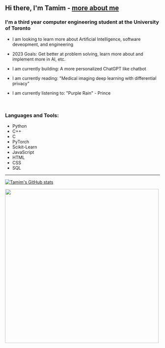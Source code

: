 ## Hi there, I'm Tamim - [more about me][website]

### I'm a third year computer engineering student at the University of Toronto
- I am looking to learn more about Artificial Intelligence, software deveopment, and engineering 
- 2023 Goals: Get better at problem solving, learn more about and implement more in AI, etc.

- I am currently building: A more personalized ChatGPT like chatbot
- I am currently reading: "Medical imaging deep learning with differential privacy"
- I am currently listening to: "Purple Rain" - Prince

<br />

### Languages and Tools:
- Python
- C++
- C
- PyTorch
- Scikit-Learn
- JavaScript
- HTML
- CSS
- SQL

---
[![Tamim's GitHub stats](https://github-readme-stats.vercel.app/api?username=Tamim1236)](https://github.com/anuraghazra/github-readme-stats)

<img src="https://wakatime.com/share/@462c5d36-a0f9-4ab0-8750-3eb2c3418696/ce715228-4eca-439b-a7fc-8da3a5af8337.svg" height = "500" width = "500" />




[website]: https://www.linkedin.com/in/tamim-hasan-4b6432250/
